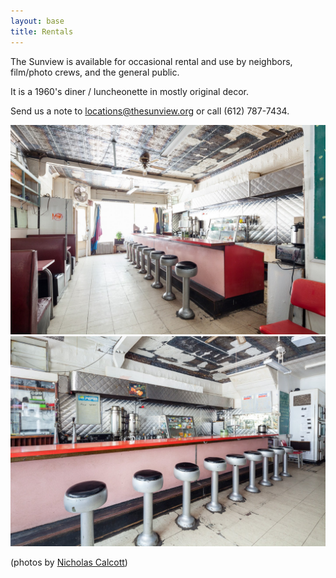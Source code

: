 ```yaml
---
layout: base
title: Rentals
---
```


The Sunview is available for occasional rental and use by neighbors, film/photo
crews, and the general public.

It is a 1960's diner / luncheonette in mostly original decor.

Send us a note to locations@thesunview.org or call (612) 787-7434.

![](/assets/images/rentals/0023.jpg)
![](/assets/images/rentals/0030.jpg)

(photos by [Nicholas Calcott](http://www.nicholascalcott.com/))
